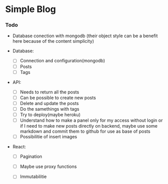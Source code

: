 # Simple Blog

### Todo
- Database conection with mongodb (their object style can be a benefit here because of the content simplicity)

- Database:
    - [ ] Connection and configuration(mongodb)
    - [ ] Posts
    - [ ] Tags

- API:
    - [ ] Needs to return all the posts
    - [ ] Can be possible to create new posts
    - [ ] Delete and update the posts
    - [ ] Do the samethings with tags
    - [ ] Try to deploy(maybe heroku)
    - [ ] Understand how to make a panel only for my access without login or if I need to make new posts directly on backend, maybe use some markdown and commit them to github for use as base of posts
    - [ ] Possibilitie of insert images

- React:
    - [ ] Pagination
    - [ ] Maybe use proxy functions 
    - [ ] Immutabilitie 

